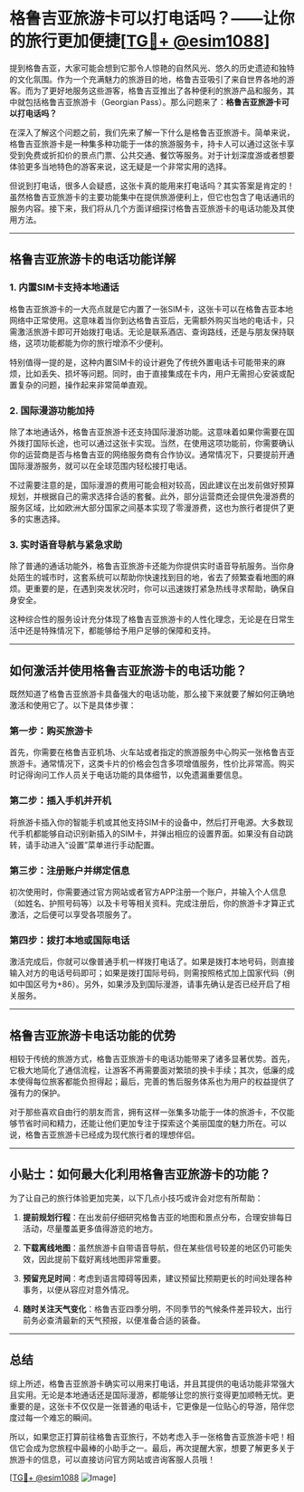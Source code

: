 # 格鲁吉亚旅游卡可以打电话吗？——让你的旅行更加便捷[[TG💪+ @esim1088](https://t.me/s/esim1088)]

提到格鲁吉亚，大家可能会想到它那令人惊艳的自然风光、悠久的历史遗迹和独特的文化氛围。作为一个充满魅力的旅游目的地，格鲁吉亚吸引了来自世界各地的游客。而为了更好地服务这些游客，格鲁吉亚推出了各种便利的旅游产品和服务，其中就包括格鲁吉亚旅游卡（Georgian Pass）。那么问题来了：**格鲁吉亚旅游卡可以打电话吗？**

在深入了解这个问题之前，我们先来了解一下什么是格鲁吉亚旅游卡。简单来说，格鲁吉亚旅游卡是一种集多种功能于一体的旅游服务卡，持卡人可以通过这张卡享受到免费或折扣价的景点门票、公共交通、餐饮等服务。对于计划深度游或者想要体验更多当地特色的游客来说，这无疑是一个非常实用的选择。

但说到打电话，很多人会疑惑，这张卡真的能用来打电话吗？其实答案是肯定的！虽然格鲁吉亚旅游卡的主要功能集中在提供旅游便利上，但它也包含了电话通讯的服务内容。接下来，我们将从几个方面详细探讨格鲁吉亚旅游卡的电话功能及其使用方法。

---

## 格鲁吉亚旅游卡的电话功能详解

### **1. 内置SIM卡支持本地通话**
格鲁吉亚旅游卡的一大亮点就是它内置了一张SIM卡，这张卡可以在格鲁吉亚本地网络中正常使用。这意味着当你到达格鲁吉亚后，无需额外购买当地的电话卡，只需激活旅游卡即可开始拨打电话。无论是联系酒店、查询路线，还是与朋友保持联络，这项功能都能为你的旅行增添不少便利。

特别值得一提的是，这种内置SIM卡的设计避免了传统外置电话卡可能带来的麻烦，比如丢失、损坏等问题。同时，由于直接集成在卡内，用户无需担心安装或配置复杂的问题，操作起来非常简单直观。

### **2. 国际漫游功能加持**
除了本地通话外，格鲁吉亚旅游卡还支持国际漫游功能。这意味着如果你需要在国外拨打国际长途，也可以通过这张卡实现。当然，在使用这项功能前，你需要确认你的运营商是否与格鲁吉亚的网络服务商有合作协议。通常情况下，只要提前开通国际漫游服务，就可以在全球范围内轻松接打电话。

不过需要注意的是，国际漫游的费用可能会相对较高，因此建议在出发前做好预算规划，并根据自己的需求选择合适的套餐。此外，部分运营商还会提供免漫游费的服务区域，比如欧洲大部分国家之间基本实现了零漫游费，这也为旅行者提供了更多的实惠选择。

### **3. 实时语音导航与紧急求助**
除了普通的通话功能外，格鲁吉亚旅游卡还能为你提供实时语音导航服务。当你身处陌生的城市时，这套系统可以帮助你快速找到目的地，省去了频繁查看地图的麻烦。更重要的是，在遇到突发状况时，你可以迅速拨打紧急热线寻求帮助，确保自身安全。

这种综合性的服务设计充分体现了格鲁吉亚旅游卡的人性化理念，无论是在日常生活中还是特殊情况下，都能够给予用户足够的保障和支持。

---

## 如何激活并使用格鲁吉亚旅游卡的电话功能？

既然知道了格鲁吉亚旅游卡具备强大的电话功能，那么接下来就要了解如何正确地激活和使用它了。以下是具体步骤：

### **第一步：购买旅游卡**
首先，你需要在格鲁吉亚机场、火车站或者指定的旅游服务中心购买一张格鲁吉亚旅游卡。通常情况下，这类卡片的价格会包含多项增值服务，性价比非常高。购买时记得询问工作人员关于电话功能的具体细节，以免遗漏重要信息。

### **第二步：插入手机并开机**
将旅游卡插入你的智能手机或其他支持SIM卡的设备中，然后打开电源。大多数现代手机都能够自动识别新插入的SIM卡，并弹出相应的设置界面。如果没有自动跳转，请手动进入“设置”菜单进行手动配置。

### **第三步：注册账户并绑定信息**
初次使用时，你需要通过官方网站或者官方APP注册一个账户，并输入个人信息（如姓名、护照号码等）以及卡号等相关资料。完成注册后，你的旅游卡才算正式激活，之后便可以享受各项服务了。

### **第四步：拨打本地或国际电话**
激活完成后，你就可以像普通手机一样拨打电话了。如果是拨打本地号码，则直接输入对方的电话号码即可；如果是拨打国际号码，则需按照格式加上国家代码（例如中国区号为+86）。另外，如果涉及到国际漫游，请事先确认是否已经开启了相关服务。

---

## 格鲁吉亚旅游卡电话功能的优势

相较于传统的旅游方式，格鲁吉亚旅游卡的电话功能带来了诸多显著优势。首先，它极大地简化了通信流程，让游客不再需要面对繁琐的换卡手续；其次，低廉的成本使得每位旅客都能负担得起；最后，完善的售后服务体系也为用户的权益提供了强有力的保护。

对于那些喜欢自由行的朋友而言，拥有这样一张集多功能于一体的旅游卡，不仅能够节省时间和精力，还能让他们更加专注于探索这个美丽国度的魅力所在。可以说，格鲁吉亚旅游卡已经成为现代旅行者的理想伴侣。

---

## 小贴士：如何最大化利用格鲁吉亚旅游卡的功能？

为了让自己的旅行体验更加完美，以下几点小技巧或许会对您有所帮助：

1. **提前规划行程**：在出发前仔细研究格鲁吉亚的地图和景点分布，合理安排每日活动，尽量覆盖更多值得游览的地方。
   
2. **下载离线地图**：虽然旅游卡自带语音导航，但在某些信号较差的地区仍可能失效，因此提前下载好离线地图非常重要。

3. **预留充足时间**：考虑到语言障碍等因素，建议预留比预期更长的时间处理各种事务，以便从容应对意外情况。

4. **随时关注天气变化**：格鲁吉亚四季分明，不同季节的气候条件差异较大，出行前务必查清最新的天气预报，以便准备合适的装备。

---

## 总结

综上所述，格鲁吉亚旅游卡确实可以用来打电话，并且其提供的电话功能非常强大且实用。无论是本地通话还是国际漫游，都能够让您的旅行变得更加顺畅无忧。更重要的是，这张卡不仅仅是一张普通的电话卡，它更像是一位贴心的导游，陪伴您度过每一个难忘的瞬间。

所以，如果您正打算前往格鲁吉亚旅行，不妨考虑入手一张格鲁吉亚旅游卡吧！相信它会成为您旅程中最棒的小助手之一。最后，再次提醒大家，想要了解更多关于旅游卡的信息，可以直接访问官方网站或咨询客服人员哦！

[[TG💪+ @esim1088](https://t.me/s/esim1088) ![Image](https://i.postimg.cc/4NQfJmqS/Snipaste-2025-05-13-00-14-12.png)]